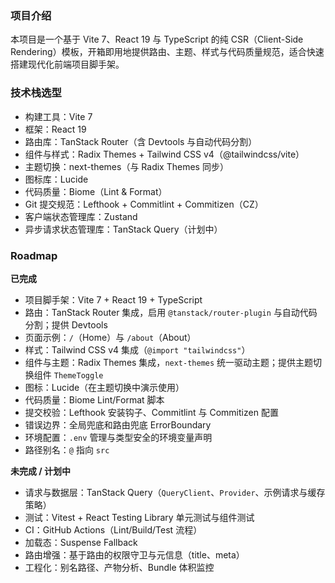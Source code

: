 ### 项目介绍

本项目是一个基于 Vite 7、React 19 与 TypeScript 的纯 CSR（Client-Side Rendering）模板，开箱即用地提供路由、主题、样式与代码质量规范，适合快速搭建现代化前端项目脚手架。

### 技术栈选型

- 构建工具：Vite 7
- 框架：React 19
- 路由库：TanStack Router（含 Devtools 与自动代码分割）
- 组件与样式：Radix Themes + Tailwind CSS v4（@tailwindcss/vite）
- 主题切换：next-themes（与 Radix Themes 同步）
- 图标库：Lucide
- 代码质量：Biome（Lint & Format）
- Git 提交规范：Lefthook + Commitlint + Commitizen（CZ）
- 客户端状态管理库：Zustand
- 异步请求状态管理库：TanStack Query（计划中）

### Roadmap

**已完成**
- 项目脚手架：Vite 7 + React 19 + TypeScript
- 路由：TanStack Router 集成，启用 `@tanstack/router-plugin` 与自动代码分割；提供 Devtools
- 页面示例：`/`（Home）与 `/about`（About）
- 样式：Tailwind CSS v4 集成（`@import "tailwindcss"`）
- 组件与主题：Radix Themes 集成，`next-themes` 统一驱动主题；提供主题切换组件 `ThemeToggle`
- 图标：Lucide（在主题切换中演示使用）
- 代码质量：Biome Lint/Format 脚本
- 提交校验：Lefthook 安装钩子、Commitlint 与 Commitizen 配置
- 错误边界：全局兜底和路由兜底 ErrorBoundary
- 环境配置：`.env` 管理与类型安全的环境变量声明
- 路径别名：`@` 指向 `src`

**未完成 / 计划中**
- 请求与数据层：TanStack Query（`QueryClient`、`Provider`、示例请求与缓存策略）
- 测试：Vitest + React Testing Library 单元测试与组件测试
- CI：GitHub Actions（Lint/Build/Test 流程）
- 加载态：Suspense Fallback
- 路由增强：基于路由的权限守卫与元信息（title、meta）
- 工程化：别名路径、产物分析、Bundle 体积监控
